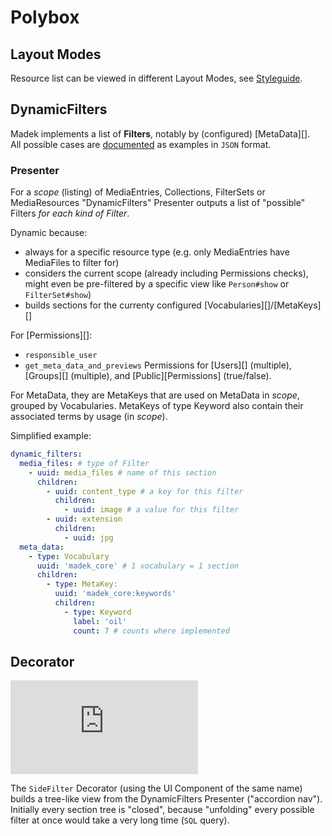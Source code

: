 # Polybox

## Layout Modes

Resource list can be viewed in different Layout Modes,
see [Styleguide](http://medienarchiv.zhdk.ch/styleguide?section=08+Combos#8.9.1).


## DynamicFilters

Madek implements a list of **Filters**, notably by (configured) [MetaData][].  
All possible cases are [documented](./Filters/) as examples in `JSON` format.

### Presenter

For a *scope* (listing) of MediaEntries, Collections, FilterSets or MediaResources
"DynamicFilters" Presenter outputs a list of "possible" Filters *for each kind
of Filter*.

Dynamic because:
- always for a specific resource type (e.g. only MediaEntries have MediaFiles to filter for)
- considers the current scope (already including Permissions checks), might even be pre-filtered by a specific view like `Person#show` or `FilterSet#show`)
- builds sections for the currenty configured [Vocabularies][]/[MetaKeys][]

For [Permissions][]:
- `responsible_user`
- `get_meta_data_and_previews` Permissions for [Users][] (multiple),
  [Groups][] (multiple), and [Public][Permissions] (true/false).

For MetaData, they are MetaKeys that are used on MetaData in *scope*,
grouped by Vocabularies.
MetaKeys of type Keyword also contain their associated terms by usage (in *scope*).

Simplified example:

```yaml
dynamic_filters:
  media_files: # type of Filter
    - uuid: media_files # name of this section
      children:
        - uuid: content_type # a key for this filter
          children:
            - uuid: image # a value for this filter
        - uuid: extension
          children:
            - uuid: jpg
  meta_data:
    - type: Vocabulary
      uuid: 'madek_core' # 1 vocabulary = 1 section
      children:
        - type: MetaKey:
          uuid: 'madek_core:keywords'
          children:
            - type: Keyword
              label: 'oil'
              count: 7 # counts where implemented
```


## Decorator

![](https://drive.switch.ch/public.php?service=files&t=22743f99ea1499c454751ca16deef1eb&download)

The `SideFilter` Decorator (using the UI Component of the same name)
builds a tree-like view from the DynamicFilters Presenter ("accordion nav").
Initially every section tree is "closed", because "unfolding" every possible filter
at once would take a very long time (`SQL` query).

<!--  WIP
## Interaction

When the user selection, it is opened.  
Contents are fetched async if needed.
Same applies to any children (like Keywords)

Selecting a leaf of the tree add this value as a filter
and reloads the resource list.

If at least one value is selected for a key,

If a filter key is marked `multi: true`, more than one value can be
added at the same time. It is also to select the key itself (checkbox)
to filter for "any value".
-->

